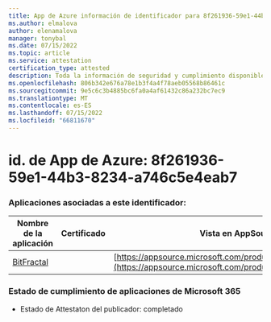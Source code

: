 ```yaml
---
title: App de Azure información de identificador para 8f261936-59e1-44b3-8234-a746c5e4eab7
ms.author: elmalova
author: elenamalova
manager: tonybal
ms.date: 07/15/2022
ms.topic: article
ms.service: attestation
certification_type: attested
description: Toda la información de seguridad y cumplimiento disponible para 8f261936-59e1-44b3-8234-a746c5e4eab7.
ms.openlocfilehash: 806b342e676a78e1b3f4a4f78aeb05568b86461c
ms.sourcegitcommit: 9e5c6c3b4885bc6fa0a4af61432c86a232bc7ec9
ms.translationtype: MT
ms.contentlocale: es-ES
ms.lasthandoff: 07/15/2022
ms.locfileid: "66811670"
---
```

# <a name="azure-app-id-8f261936-59e1-44b3-8234-a746c5e4eab7"></a>id. de App de Azure: 8f261936-59e1-44b3-8234-a746c5e4eab7


### <a name="apps-associated-with-this-id"></a>Aplicaciones asociadas a este identificador:
| **Nombre de la aplicación** | **Certificado** | **Vista en AppSource** |
|--------------|---------------|-----------------------|
| [BitFractal](../forward/WA200004172.md) |  | [https://appsource.microsoft.com/product/office/WA200004172](https://appsource.microsoft.com/product/office/WA200004172) |

### <a name="microsoft-365-app-compliance-status"></a>Estado de cumplimiento de aplicaciones de Microsoft 365
- Estado de Attestaton del publicador: completado

